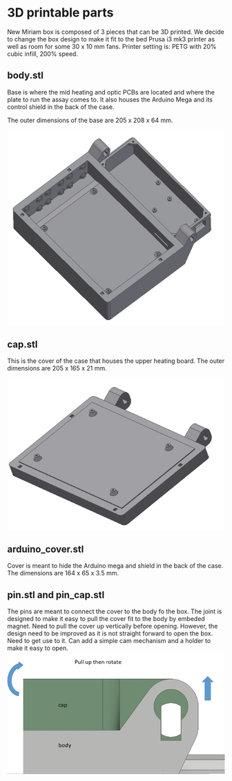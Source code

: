 # 3D printable parts

New Miriam box is composed of 3 pieces that can be 3D printed. We decide to change the box design to make it fit to the bed Prusa i3 mk3 printer as well as room for some 30 x 10 mm fans.
Printer setting is: PETG with 20% cubic infill, 200% speed.

## body.stl

Base is where the mid heating and optic PCBs are located and where the plate to run the assay comes to. It also houses the Arduino Mega and its control shield in the back of the case. 

The outer dimensions of the base are 205 x 208 x 64 mm.

![](Miriam_new_box_body.jpg)

## cap.stl 

This is the cover of the case that houses the upper heating board. The outer dimensions are 205 x 165 x 21 mm.

![](Miriam_new_box_cover.jpg)

## arduino_cover.stl

Cover is meant to hide the Arduino mega and shield in the back of the case. The dimensions are 164 x 65 x 3.5 mm.

## pin.stl and pin_cap.stl
The pins are meant to connect the cover to the body fo the box. The joint is designed to make it easy to pull the cover fit to the body by embeded magnet. Need to pull the cover up vertically before opening. However, the design need to be improved as it is not straight forward to open the box. Need to get use to it. Can add a simple cam mechanism and a holder to make it easy to open.
![](pin_joint.jpg)

